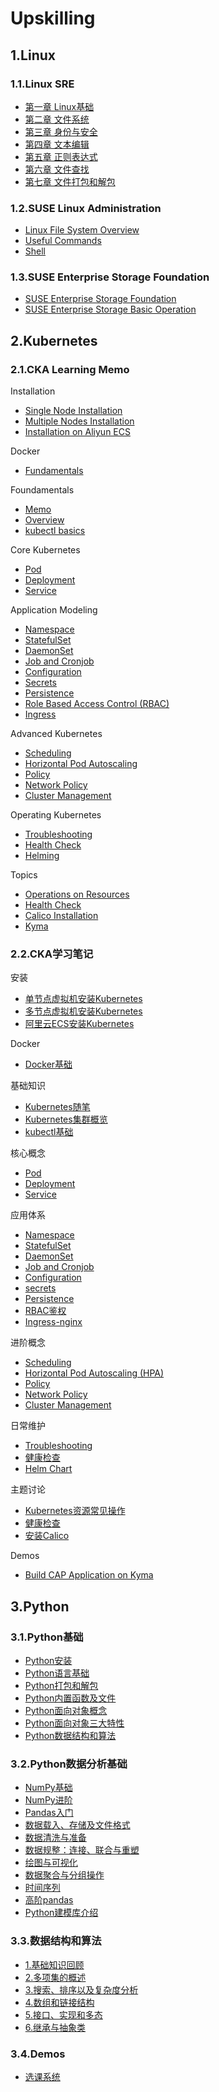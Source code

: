 # Upskilling

## 1.Linux

### 1.1.Linux SRE

- [第一章 Linux基础](linux/SRE/01-fundamentals.md)
- [第二章 文件系统](linux/SRE/02-filesystem.md)
- [第三章 身份与安全](linux/SRE/03-identity-security.md)
- [第四章 文本编辑](linux/SRE/04-TextTools.md)
- [第五章 正则表达式](linux/SRE/05-RegExpress.md)
- [第六章 文件查找](linux/SRE/06-FileLookup.md)
- [第七章 文件打包和解包](linux/SRE/07-FilePacking.md)

### 1.2.SUSE Linux Administration

- [Linux File System Overview](linux/Administration/01.md)
- [Useful Commands](linux/Administration/02.md)
- [Shell](linux/Administration/03.md)

### 1.3.SUSE Enterprise Storage Foundation

- [SUSE Enterprise Storage Foundation](linux/SES/linux_ses_memo.md)
- [SUSE Enterprise Storage Basic Operation](linux/SES/linux_ses_demo.md)

## 2.Kubernetes

### 2.1.CKA Learning Memo

Installation

- [Single Node Installation](k8s/cka_en/installation/single-local.md)
- [Multiple Nodes Installation](k8s/cka_en/installation/multiple-local.md)
- [Installation on Aliyun ECS](k8s/cka_en/installation/aliyun-ubuntu.md)

Docker

- [Fundamentals](k8s/cka_en/foundamentals/docker.md)

Foundamentals

- [Memo](k8s/cka_en/foundamentals/memo.md)
- [Overview](k8s/cka_en/foundamentals/overview.md)
- [kubectl basics](k8s/cka_en/foundamentals/basics.md)

Core Kubernetes

- [Pod](k8s/cka_en/foundamentals/pod.md)
- [Deployment](k8s/cka_en/foundamentals/deployment.md)
- [Service](k8s/cka_en/foundamentals/service.md)

Application Modeling

- [Namespace](k8s/cka_en/foundamentals/namespace.md)
- [StatefulSet](k8s/cka_en/foundamentals/statefulset.md)
- [DaemonSet](k8s/cka_en/foundamentals/daemonset.md)
- [Job and Cronjob](k8s/cka_en/foundamentals/job.md)
- [Configuration](k8s/cka_en/foundamentals/configuration.md)
- [Secrets](k8s/cka_en/foundamentals/secrets.md)
- [Persistence](k8s/cka_en/foundamentals/persistence.md)
- [Role Based Access Control (RBAC)](k8s/cka_en/foundamentals/rbac.md)
- [Ingress](k8s/cka_en/foundamentals/ingress.md)

Advanced Kubernetes

- [Scheduling](k8s/cka_en/foundamentals/scheduling.md)
- [Horizontal Pod Autoscaling](k8s/cka_en/foundamentals/hpa.md)
- [Policy](k8s/cka_en/foundamentals/policy.md)
- [Network Policy](k8s/cka_en/foundamentals/networkpolicy.md)
- [Cluster Management](k8s/cka_en/foundamentals/clustermgt.md)

Operating Kubernetes

- [Troubleshooting](k8s/cka_en/foundamentals/troubleshooting.md)
- [Health Check](k8s/cka_en/foundamentals/healthcheck.md)
- [Helming](k8s/cka_en/foundamentals/helming.md)

Topics

- [Operations on Resources](k8s/cka_en/foundamentals/casestudy-operation-resources.md)
- [Health Check](k8s/cka_en/foundamentals/casestudy-health-check.md)
- [Calico Installation](k8s/cka_en/foundamentals/casestudy-calico.md)
- [Kyma](k8s/cka_en/foundamentals/kyma.md)

### 2.2.CKA学习笔记

安装

- [单节点虚拟机安装Kubernetes](k8s/cka_cn/installation/single-local.md)
- [多节点虚拟机安装Kubernetes](k8s/cka_cn/installation/multiple-local.md)
- [阿里云ECS安装Kubernetes](k8s/cka_cn/installation/aliyun-ubuntu.md)

Docker

- [Docker基础](k8s/cka_cn/foundamentals/docker.md)

基础知识

- [Kubernetes随笔](k8s/cka_cn/foundamentals/memo.md)
- [Kubernetes集群概览](k8s/cka_cn/foundamentals/overview.md)
- [kubectl基础](k8s/cka_cn/foundamentals/basics.md)

核心概念

- [Pod](k8s/cka_cn/foundamentals/pod.md)
- [Deployment](k8s/cka_cn/foundamentals/deployment.md)
- [Service](k8s/cka_cn/foundamentals/service.md)

应用体系

- [Namespace](k8s/cka_cn/foundamentals/namespace.md)
- [StatefulSet](k8s/cka_cn/foundamentals/statefulset.md)
- [DaemonSet](k8s/cka_cn/foundamentals/daemonset.md)
- [Job and Cronjob](k8s/cka_cn/foundamentals/job.md)
- [Configuration](k8s/cka_cn/foundamentals/configuration.md)
- [secrets](k8s/cka_cn/foundamentals/secrets.md)
- [Persistence](k8s/cka_cn/foundamentals/persistence.md)
- [RBAC鉴权](k8s/cka_cn/foundamentals/rbac.md)
- [Ingress-nginx](k8s/cka_cn/foundamentals/ingress.md)

进阶概念

- [Scheduling](k8s/cka_cn/foundamentals/scheduling.md)
- [Horizontal Pod Autoscaling (HPA)](k8s/cka_cn/foundamentals/hpa.md)
- [Policy](k8s/cka_cn/foundamentals/policy.md)
- [Network Policy](k8s/cka_cn/foundamentals/networkpolicy.md)
- [Cluster Management](k8s/cka_cn/foundamentals/clustermgt.md)

日常维护

- [Troubleshooting](k8s/cka_cn/foundamentals/troubleshooting.md)
- [健康检查](k8s/cka_cn/foundamentals/healthcheck.md)
- [Helm Chart](k8s/cka_cn/foundamentals/helming.md)

主题讨论

- [Kubernetes资源常见操作](k8s/cka_cn/foundamentals/casestudy-operation-resources.md)
- [健康检查](k8s/cka_cn/foundamentals/casestudy-health-check.md)
- [安装Calico](k8s/cka_cn/foundamentals/casestudy-calico.md)

Demos

- [Build CAP Application on Kyma](k8s/demo/cap_on_kyma.md)
  
## 3.Python

### 3.1.Python基础

- [Python安装](python/Foundation/ch00.md)
- [Python语言基础](python/Foundation/ch01.md)
- [Python打包和解包](python/Foundation/ch02.md)
- [Python内置函数及文件](python/Foundation/ch03.md)
- [Python面向对象概念](python/Foundation/ch04.md)
- [Python面向对象三大特性](python/Foundation/ch05.md)
- [Python数据结构和算法](python/Foundation/Algorithms.md)

### 3.2.Python数据分析基础

- [NumPy基础](python/DataAnalysis/ch01.md)
- [NumPy进阶](python/DataAnalysis/ch10.md)
- [Pandas入门](python/DataAnalysis/ch02.md)
- [数据载入、存储及文件格式](python/DataAnalysis/ch03.md)
- [数据清洗与准备](python/DataAnalysis/ch04.md)
- [数据规整：连接、联合与重塑](python/DataAnalysis/ch05.md)
- [绘图与可视化](python/DataAnalysis/ch06.md)
- [数据聚合与分组操作](python/DataAnalysis/ch07.md)
- [时间序列](python/DataAnalysis/ch08.md)
- [高阶pandas](python/DataAnalysis/ch09.md)
- [Python建模库介绍](python/DataAnalysis/ch11.md)

### 3.3.数据结构和算法

- [1.基础知识回顾](python/DataStructure/01_PythonFundmantal.md)
- [2.多项集的概述](python/DataStructure/02_CollectionsOverview.md)
- [3.搜索、排序以及复杂度分析](python/DataStructure/03_TimeComplexity.md)
- [4.数组和链接结构](./python/DataStructure/04_ArrayChain.md)
- [5.接口、实现和多态](./python/DataStructure/05_InterfacePolymorphism.md)
- [6.继承与抽象类](./python/DataStructure/06_InheritanceAbstractClass.md)

### 3.4.Demos

- [选课系统](python/Demo/CourseSystem.md)
